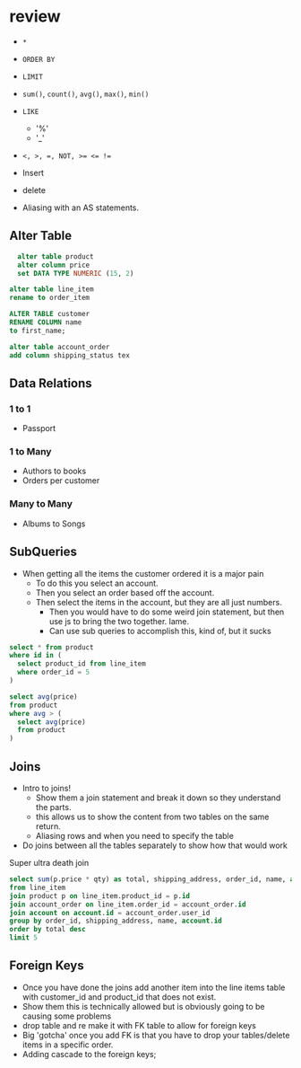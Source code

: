 # review

- `*`
- `ORDER BY`
- `LIMIT`
- `sum()`, `count()`, `avg()`, `max()`, `min()`
- `LIKE`
  - '%'
  - '_'
- `<, >, =, NOT, >= <= !=`
- Insert
- delete


- Aliasing with an AS statements.

## Alter Table

```sql
  alter table product
  alter column price
  set DATA TYPE NUMERIC (15, 2)
```

```sql
alter table line_item
rename to order_item
```

```sql
ALTER TABLE customer
RENAME COLUMN name
to first_name;
```

```sql
alter table account_order
add column shipping_status tex
```

## Data Relations

### 1 to 1

- Passport



### 1 to Many

- Authors to books
- Orders per customer

### Many to Many

- Albums to Songs

## SubQueries

- When getting all the items the customer ordered it is a major pain
  - To do this you select an account.
  - Then you select an order based off the account.
  - Then select the items in the account, but they are all just numbers.
    - Then you would have to do some weird join statement, but then use js to bring the two together. lame.
    - Can use sub queries to accomplish this, kind of, but it sucks

```sql
select * from product
where id in (
  select product_id from line_item
  where order_id = 5
)
```

```sql
select avg(price)
from product
where avg > (
  select avg(price)
  from product
)
```

## Joins

- Intro to joins!
  - Show them a join statement and break it down so they understand the parts.
  - this allows us to show the content from two tables on the same return.
  - Aliasing rows and when you need to specify the table
- Do joins between all the tables separately to show how that would work

Super ultra death join

```SQL
select sum(p.price * qty) as total, shipping_address, order_id, name, account.id
from line_item
join product p on line_item.product_id = p.id
join account_order on line_item.order_id = account_order.id
join account on account.id = account_order.user_id
group by order_id, shipping_address, name, account.id
order by total desc
limit 5
```

## Foreign Keys

- Once you have done the joins add another item into the line items table with customer_id and product_id that does not exist.
- Show them this is technically allowed but is obviously going to be causing some problems
- drop table and re make it with FK table to allow for foreign keys
- Big 'gotcha' once you add FK is that you have to drop your tables/delete items in a specific order.
- Adding cascade to the foreign keys;
